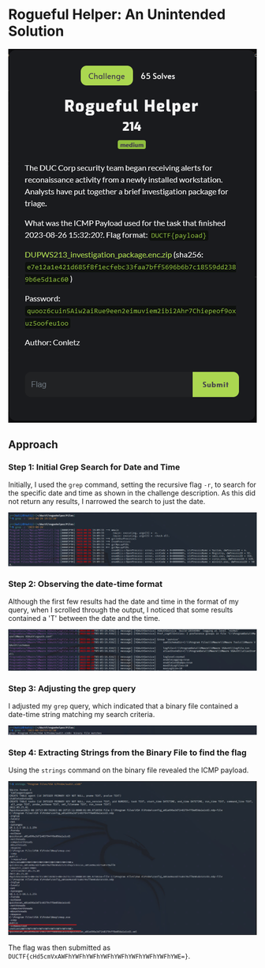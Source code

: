 # Rogueful Helper: An Unintended Solution

![Challenge Description](https://raw.githubusercontent.com/n0t4b0t/CTF-Writeups/main/DUCTF-2023/Rogueful-Helper/Screenshots/challenge.PNG)

## Approach

### Step 1: Initial Grep Search for Date and Time

Initially, I used the `grep` command, setting the recursive flag `-r`, to search for the specific date and time as shown in the challenge description. As this did not return any results, I narrowed the search to just the date.

![Step 1 Screenshot](https://raw.githubusercontent.com/n0t4b0t/CTF-Writeups/main/DUCTF-2023/Rogueful-Helper/Screenshots/expanded1.png)

### Step 2: Observing the date-time format

Although the first few results had the date and time in the format of my query, when I scrolled through the output, I noticed that some results contained a 'T' between the date and the time.

![Step 2 Screenshot](https://raw.githubusercontent.com/n0t4b0t/CTF-Writeups/main/DUCTF-2023/Rogueful-Helper/Screenshots/2.png)

### Step 3: Adjusting the grep query

I adjusted my `grep` query, which indicated that a binary file contained a date-time string matching my search criteria.

![Step 3 Screenshot](https://raw.githubusercontent.com/n0t4b0t/CTF-Writeups/main/DUCTF-2023/Rogueful-Helper/Screenshots/3.png)

### Step 4: Extracting Strings from the Binary File to find the flag

Using the `strings` command on the binary file revealed the ICMP payload.

![Step 4 Screenshot](https://raw.githubusercontent.com/n0t4b0t/CTF-Writeups/main/DUCTF-2023/Rogueful-Helper/Screenshots/4.png)

The flag was then submitted as `DUCTF{cHd5cmVxAWFhYWFhYWFhYWFhYWFhYWFhYWFhYWFhYWE=}`.
